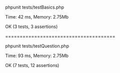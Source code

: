 phpunit tests/testBasics.php 

Time: 42 ms, Memory: 2.75Mb

OK (3 tests, 3 assertions)

======================================

phpunit tests/testQuestion.php 

Time: 93 ms, Memory: 2.75Mb

OK (7 tests, 12 assertions)
